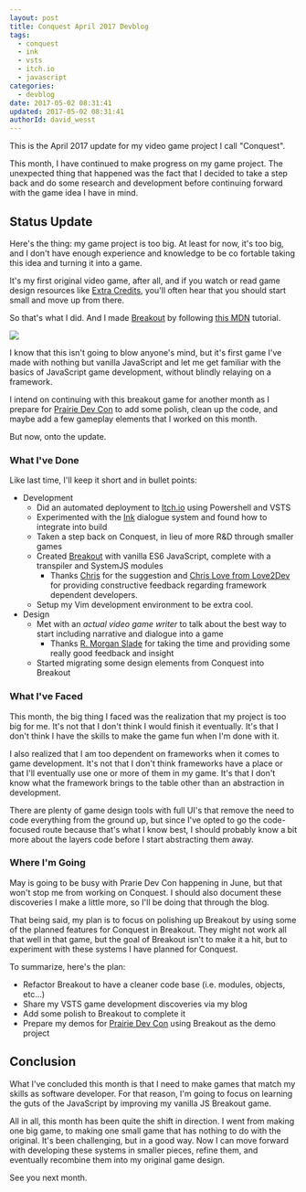 ```yaml
---
layout: post
title: Conquest April 2017 Devblog
tags:
  - conquest
  - ink
  - vsts
  - itch.io
  - javascript
categories:
  - devblog
date: 2017-05-02 08:31:41
updated: 2017-05-02 08:31:41
authorId: david_wesst
---
```


This is the April 2017 update for my video game project I call "Conquest".

<!-- more -->

This month, I have continued to make progress on my game project. The unexpected thing that happened was the fact that I decided to take a step back and do some research and development before continuing forward with the game idea I have in mind.

## Status Update

Here's the thing: my game project is too big. At least for now, it's too big, and I don't have enough experience and knowledge to be co
fortable taking this idea and turning it into a game.

It's my first original video game, after all, and if you watch or read game design resources like [Extra Credits](https://www.youtube.com/user/ExtraCreditz), you'll often hear that you should start small and move up from there.

So that's what I did. And I made [Breakout](https://github.com/davidwesst/breakout) by following [this MDN](https://developer.mozilla.org/en-US/docs/Games/Tutorials/2D_Breakout_game_pure_JavaScript) tutorial.

![](http://i.imgur.com/TnoJp0Gm.png)

I know that this isn't going to blow anyone's mind, but it's first game I've made with nothing but vanilla JavaScript and let me get familiar with the basics of JavaScript game development, without blindly relaying on a framework.

I intend on continuing with this breakout game for another month as I prepare for [Prairie Dev Con](http://prairiedevcon.com/) to add some polish, clean up the code, and maybe add a few gameplay elements that I worked on this month.

But now, onto the update.

### What I've Done

Like last time, I'll keep it short and in bullet points:

+ Development
    + Did an automated deployment to [Itch.io](https://itch.io/) using Powershell and VSTS
    + Experimented with the [Ink](http://www.inklestudios.com/ink/) dialogue system and found how to integrate into build
    + Taken a step back on Conquest, in lieu of more R&D through smaller games
    + Created [Breakout](https://github.com/davidwesst/breakout) with vanilla ES6 JavaScript, complete with a transpiler and SystemJS modules
        + Thanks [Chris](https://github.com/chrinkus/) for the suggestion and [Chris Love from Love2Dev](https://love2dev.com/) for providing constructive feedback regarding framework dependent developers.
    + Setup my Vim development environment to be extra cool. 
+ Design
    + Met with an _actual video game writer_ to talk about the best way to start including narrative and dialogue into a game
        + Thanks [R. Morgan Slade](http://www.rmorganslade.ca/) for taking the time and providing some really good feedback and insight
    + Started migrating some design elements from Conquest into Breakout

### What I've Faced

This month, the big thing I faced was the realization that my project is too big for me. It's not that I don't think I would finish it eventually. It's that I don't think I have the skills to make the game fun when I'm done with it.

I also realized that I am too dependent on frameworks when it comes to game development. It's not that I don't think frameworks have a place or that I'll eventually use one or more of them in my game. It's that I don't know what the framework brings to the table other than an abstraction in development.

There are plenty of game design tools with full UI's that remove the need to code everything from the ground up, but since I've opted to go the code-focused route because that's what I know best, I should probably know a bit more about the layers code before I start abstracting them away.

### Where I'm Going

May is going to be busy with Prarie Dev Con happening in June, but that won't stop me from working on Conquest. I should also document these discoveries I make a little more, so I'll be doing that through the blog.

That being said, my plan is to focus on polishing up Breakout by using some of the planned features for Conquest in Breakout. They might not work all that well in that game, but the goal of Breakout isn't to make it a hit, but to experiment with these systems I have planned for Conquest.

To summarize, here's the plan:

+ Refactor Breakout to have a cleaner code base (i.e. modules, objects, etc...)
+ Share my VSTS game development discoveries via my blog
+ Add some polish to Breakout to complete it
+ Prepare my demos for [Prairie Dev Con](http://prairiedevcon.com/) using Breakout as the demo project

## Conclusion

What I've concluded this month is that I need to make games that match my skills as software developer. For that reason, I'm going to focus on learning the guts of the JavaScript by improving my vanilla JS Breakout game.

All in all, this month has been quite the shift in direction. I went from making one big game, to making one small game that has nothing to do with the original. It's been challenging, but in a good way. Now I can move forward with developing these systems in smaller pieces, refine them, and eventually recombine them into my original game design.

See you next month.
